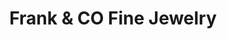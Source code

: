 ---
title: "Frank & CO Fine Jewelry"
url: /orange-beach/frank-und-co-fine-jewelry/
shop: Schmuck
---